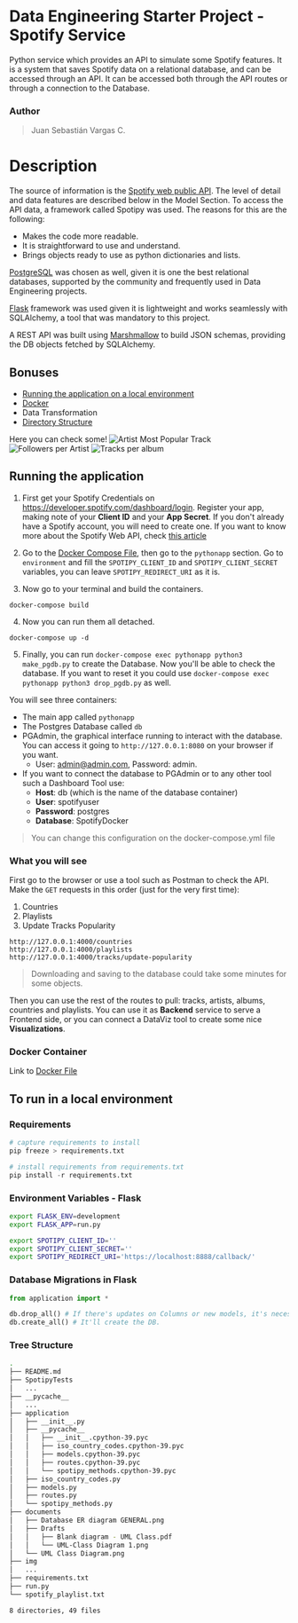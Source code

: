 # Data Engineering Starter Project - Spotify Service
Python service which provides an API to simulate some Spotify features. It is a system that saves Spotify data on a relational database, and can be accessed through an API. It can be accessed both through the API routes or through a connection to the Database.
### Author
> Juan Sebastián Vargas C.

# Description

The source of information is the [Spotify web public API](https://developer.spotify.com/documentation/web-api/). The level of detail and data features are described below in the Model Section. To access the API data, a framework called Spotipy was used. The reasons for this are the following:
- Makes the code more readable.
- It is straightforward to use and understand.
- Brings objects ready to use as python dictionaries and lists.

[PostgreSQL](https://www.postgresql.org) was chosen as well, given it is one the best relational databases, supported by the community and frequently used in Data Engineering projects. 

[Flask](https://flask.palletsprojects.com) framework was used given it is lightweight and works seamlessly with SQLAlchemy, a tool that was mandatory to this project. 

A REST API was built using [Marshmallow](https://flask-marshmallow.readthedocs.io/en/latest/
) to build JSON schemas, providing the DB objects fetched by SQLAlchemy.

## Bonuses
- [Running the application on a local environment](##Running-the-application-on-a-local-environment)
- [Docker](###Docker-Container)
- Data Transformation
- [Directory Structure](###Tree-Structure)

Here you can check some!
![Artist Most Popular Track](https://github.com/juansevargasc/SpotifyData/blob/main/img/Artist%20Most%20Popular%20Track.jpg)
![Followers per Artist](https://github.com/juansevargasc/SpotifyData/blob/main/img/Followers%20per%20Artist.jpg)
![Tracks per album](https://github.com/juansevargasc/SpotifyData/blob/main/img/%23%20Tracks%20per%20Album.jpg)

## Running the application 
1. First get your Spotify Credentials on https://developer.spotify.com/dashboard/login. Register your app, making note of your **Client ID** and your **App Secret**. If you don't already have a Spotify account, you will need to create one. If you want to know more about the Spotify Web API, check [this article](https://kaylouisebennett.medium.com/getting-started-with-spotifys-web-api-part-1-cff30c1b23ef)

2. Go to the [Docker Compose File](https://github.com/juansevargasc/SpotifyData/blob/main/docker-compose.yml), then go to the `pythonapp` section. Go to `environment` and fill the `SPOTIPY_CLIENT_ID` and `SPOTIPY_CLIENT_SECRET` variables, you can leave `SPOTIPY_REDIRECT_URI` as it is.

3. Now go to your terminal and build the containers.
   
```docker-compose build```

4. Now you can run them all detached. 

```docker-compose up -d```

5. Finally, you can run 
`docker-compose exec pythonapp python3 make_pgdb.py`
to create the Database. Now you'll be able to check the database. If you want to reset it you could use `docker-compose exec pythonapp python3 drop_pgdb.py` as well.

You will see three containers:
- The main app called `pythonapp`
- The Postgres Database called `db`
- PGAdmin, the graphical interface running to interact with the database. You can access it going to `http://127.0.0.1:8080` on your browser if you want.
  - User: admin@admin.com, Password: admin.
- If you want to connect the database to PGAdmin or to any other tool such a Dashboard Tool use:
  - **Host**: db  (which is the name of the database container)
  - **User**: spotifyuser
  - **Password**: postgres
  - **Database**: SpotifyDocker

> You can change this configuration on the docker-compose.yml file

### What you will see

First go to the browser or use a tool such as Postman to check the API. Make the `GET` requests in this order (just for the very first time):
   1. Countries
   2. Playlists
   3. Update Tracks Popularity
   
```
http://127.0.0.1:4000/countries
http://127.0.0.1:4000/playlists
http://127.0.0.1:4000/tracks/update-popularity
```
> Downloading and saving to the database could take some minutes for some objects.

Then you can use the rest of the routes to pull: tracks, artists, albums, countries and playlists. You can use it as **Backend** service to serve a Frontend side, or you can connect a DataViz tool to create some nice **Visualizations**.


### Docker Container
Link to [Docker File](Dockerfile)


## To run in a local environment
### Requirements
```python
# capture requirements to install
pip freeze > requirements.txt

# install requirements from requirements.txt
pip install -r requirements.txt
```

### Environment Variables - Flask

```bash
export FLASK_ENV=development
export FLASK_APP=run.py

export SPOTIPY_CLIENT_ID=''
export SPOTIPY_CLIENT_SECRET=''
export SPOTIPY_REDIRECT_URI='https://localhost:8888/callback/'
```

### Database Migrations in Flask
```python
from application import *

db.drop_all() # If there's updates on Columns or new models, it's necessary to drop the DB
db.create_all() # It'll create the DB.
```

### Tree Structure
```bash
.
├── README.md
├── SpotipyTests
│   ...
├── __pycache__
│   ...
├── application
│   ├── __init__.py
│   ├── __pycache__
│   │   ├── __init__.cpython-39.pyc
│   │   ├── iso_country_codes.cpython-39.pyc
│   │   ├── models.cpython-39.pyc
│   │   ├── routes.cpython-39.pyc
│   │   └── spotipy_methods.cpython-39.pyc
│   ├── iso_country_codes.py
│   ├── models.py
│   ├── routes.py
│   └── spotipy_methods.py
├── documents
│   ├── Database ER diagram GENERAL.png
│   ├── Drafts
│   │   ├── Blank diagram - UML Class.pdf
│   │   └── UML-Class Diagram 1.png
│   └── UML Class Diagram.png
├── img
│   ...
├── requirements.txt
├── run.py
└── spotify_playlist.txt

8 directories, 49 files
```

